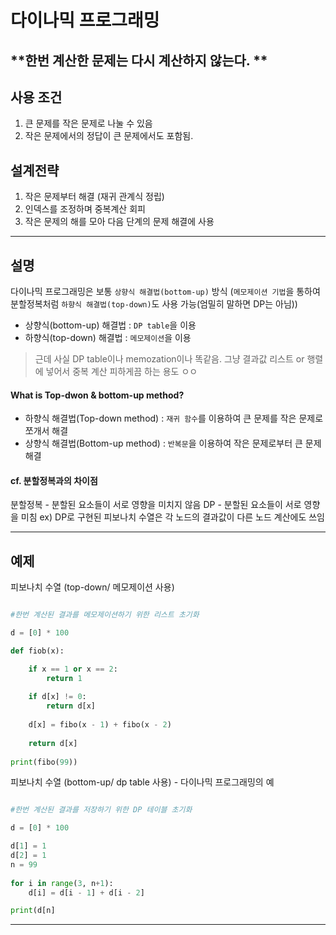 # 다이나믹 프로그래밍 
**한번 계산한 문제는 다시 계산하지 않는다. **
-----
## 사용 조건 
 1. 큰 문제를 작은 문제로 나눌 수 있음 
 2. 작은 문제에서의 정답이 큰 문제에서도 포함됨. 
 
## 설계전략 
 1. 작은 문제부터 해결 (재귀 관계식 정립)
 2. 인덱스를 조정하며 중복계산 회피
 3. 작은 문제의 해를 모아 다음 단계의 문제 해결에 사용
-------
## 설명 

다이나믹 프로그래밍은 보통 `상향식 해결법(bottom-up)` 방식
(`메모제이션 기법`을 통하여 분할정복처럼 `하향식 해결법(top-down)`도 사용 가능(엄밀히 말하면 DP는 아님))

* 상향식(bottom-up) 해결법 : `DP table`을 이용 
* 하향식(top-down) 해결법 : `메모제이션`을 이용

> 근데 사실 DP table이나 memozation이나 똑같음. 그냥 결과값 리스트 or 행렬에 넣어서 중복 계산 
> 피하게끔 하는 용도 ㅇㅇ

#### What is Top-dwon & bottom-up method? 
* 하향식 해결법(Top-down method)  : `재귀 함수`를 이용하여 큰 문제를 작은 문제로 쪼개서 해결 
* 상향식 해결법(Bottom-up method) : `반복문`을 이용하여 작은 문제로부터 큰 문제 해결

#### cf. 분할정복과의 차이점 
분할정복 - 분할된 요소들이 서로 영향을 미치지 않음 
DP         - 분할된 요소들이 서로 영향을 미침 
                 ex) DP로 구현된 피보나치 수열은 각 노드의 결과값이 다른 노드 계산에도 쓰임 

--------

## 예제 

피보나치 수열 (top-down/ 메모제이션 사용)
``` python

#한번 계산된 결과를 메모제이션하기 위한 리스트 초기화

d = [0] * 100

def fiob(x):

    if x == 1 or x == 2:
        return 1
    
    if d[x] != 0:
        return d[x]
    
    d[x] = fibo(x - 1) + fibo(x - 2)
    
    return d[x]
    
print(fibo(99))
```
피보나치 수열 (bottom-up/ dp table 사용) - 다이나믹 프로그래밍의 예 
``` python

#한번 계산된 결과를 저장하기 위한 DP 테이블 초기화

d = [0] * 100

d[1] = 1
d[2] = 1
n = 99
    
for i in range(3, n+1):
    d[i] = d[i - 1] + d[i - 2]

print(d[n]
```
------

